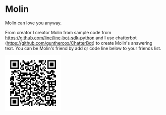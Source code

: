 # Molin
Molin can love you anyway.

From creator 
I creator Molin from sample code from https://github.com/line/line-bot-sdk-python and I use chatterbot (https://github.com/gunthercox/ChatterBot) to create Molin's answering text. You can be Molin's friend by add qr code line below to your friends list.

![alt text](https://github.com/isbig/Molin/blob/master/hkkuA6_-ov.png?raw=true)
